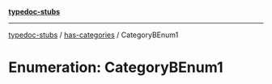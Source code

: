 [**typedoc-stubs**](../../index.md)

***

[typedoc-stubs](../../modules.md) / [has-categories](../index.md) / CategoryBEnum1

# Enumeration: CategoryBEnum1
